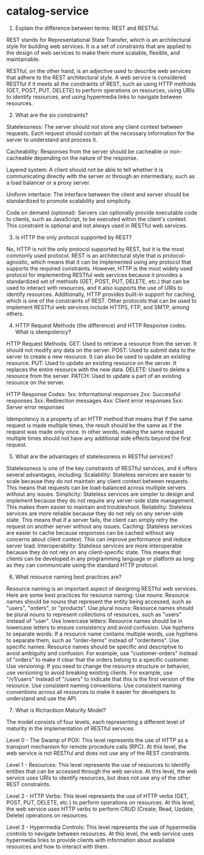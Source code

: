 # catalog-service

1. Explain the difference between terms: REST and RESTful.

REST stands for Representational State Transfer, which is an architectural style for building web services. 
It is a set of constraints that are applied to the design of web services to make them more scalable, flexible, and maintainable.

RESTful, on the other hand, is an adjective used to describe web services that adhere to the REST architectural style.
A web service is considered RESTful if it meets all the constraints of REST, such as using HTTP methods (GET, POST, PUT, DELETE)
to perform operations on resources, using URIs to identify resources, and using hypermedia links to navigate between resources.

2. What are the six constraints?

Statelessness: The server should not store any client context between requests. Each request should contain all the necessary 
information for the server to understand and process it.

Cacheability: Responses from the server should be cacheable or non-cacheable depending on the nature of the response.

Layered system: A client should not be able to tell whether it is communicating directly with the server or through an intermediary, 
such as a load balancer or a proxy server.

Uniform interface: The interface between the client and server should be standardized to promote scalability and simplicity.

Code on demand (optional): Servers can optionally provide executable code to clients, such as JavaScript, to be executed within the client's context. 
This constraint is optional and not always used in RESTful web services.

3. Is HTTP the only protocol supported by REST?

No, HTTP is not the only protocol supported by REST, but it is the most commonly used protocol. 
REST is an architectural style that is protocol-agnostic, which means that it can be implemented using any protocol that supports the required constraints.
However, HTTP is the most widely used protocol for implementing RESTful web services because it provides a standardized set of
methods (GET, POST, PUT, DELETE, etc.) that can be used to interact with resources, and it also supports the use of URIs to identify resources. 
Additionally, HTTP provides built-in support for caching, which is one of the constraints of REST.
Other protocols that can be used to implement RESTful web services include HTTPS, FTP, and SMTP, among others.

4. HTTP Request Methods (the difference) and HTTP Response codes. What is idempotency?

HTTP Request Methods:
GET: Used to retrieve a resource from the server. It should not modify any data on the server.
POST: Used to submit data to the server to create a new resource. It can also be used to update an existing resource.
PUT: Used to update an existing resource on the server. It replaces the entire resource with the new data.
DELETE: Used to delete a resource from the server.
PATCH: Used to update a part of an existing resource on the server.

HTTP Response Codes:
1xx: Informational responses
2xx: Successful responses
3xx: Redirection messages
4xx: Client error responses
5xx: Server error responses

Idempotency is a property of an HTTP method that means that if the same request is made multiple times, the result should be the same as if the request was made only once. 
In other words, making the same request multiple times should not have any additional side effects beyond the first request.

5. What are the advantages of statelessness in RESTful services?

Statelessness is one of the key constraints of RESTful services, and it offers several advantages, including:
Scalability: Stateless services are easier to scale because they do not maintain any client context between requests. This means that requests can be load-balanced across multiple servers without any issues.
Simplicity: Stateless services are simpler to design and implement because they do not require any server-side state management. This makes them easier to maintain and troubleshoot.
Reliability: Stateless services are more reliable because they do not rely on any server-side state. This means that if a server fails, the client can simply retry the request on another server without any issues.
Caching: Stateless services are easier to cache because responses can be cached without any concerns about client context. This can improve performance and reduce server load.
Interoperability: Stateless services are more interoperable because they do not rely on any client-specific state. 
This means that clients can be developed in any programming language or platform as long as they can communicate using the standard HTTP protocol.

6. What resource naming best practices are?

Resource naming is an important aspect of designing RESTful web services. Here are some best practices for resource naming:
Use nouns: Resource names should be nouns that represent the entity being accessed, such as "users", "orders", or "products".
Use plural nouns: Resource names should be plural nouns to represent collections of resources, such as "users" instead of "user".
Use lowercase letters: Resource names should be in lowercase letters to ensure consistency and avoid confusion.
Use hyphens to separate words: If a resource name contains multiple words, use hyphens to separate them, such as "order-items" instead of "orderitems".
Use specific names: Resource names should be specific and descriptive to avoid ambiguity and confusion. For example, use
"customer-orders" instead of "orders" to make it clear that the orders belong to a specific customer.
Use versioning: If you need to change the resource structure or behavior, use versioning to avoid breaking existing clients. For example, use "/v1/users"
instead of "/users" to indicate that this is the first version of the resource.
Use consistent naming conventions: Use consistent naming conventions across all resources to make it easier for developers to understand and use the API.

7. What is Richardson Maturity Model?

The model consists of four levels, each representing a different level of maturity in the implementation of RESTful services:

Level 0 - The Swamp of POX: This level represents the use of HTTP as a transport mechanism for remote procedure calls (RPC).
At this level, the web service is not RESTful and does not use any of the REST constraints.

Level 1 - Resources: This level represents the use of resources to identify entities that can be accessed through the web service. 
At this level, the web service uses URIs to identify resources, but does not use any of the other REST constraints.

Level 2 - HTTP Verbs: This level represents the use of HTTP verbs (GET, POST, PUT, DELETE, etc.) to perform operations on resources.
At this level, the web service uses HTTP verbs to perform CRUD (Create, Read, Update, Delete) operations on resources.

Level 3 - Hypermedia Controls: This level represents the use of hypermedia controls to navigate between resources. 
At this level, the web service uses hypermedia links to provide clients with information about available resources and how to interact with them.
